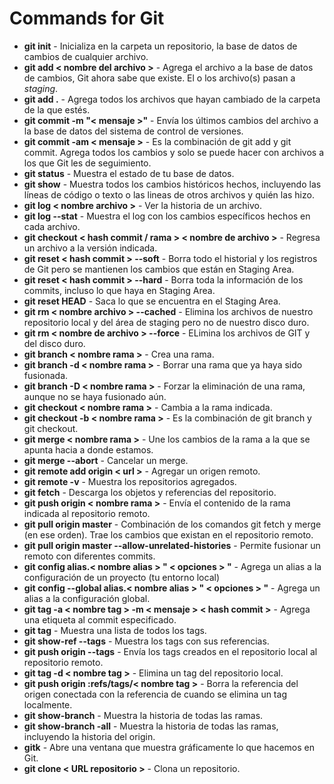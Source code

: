 # Commands for Git

- **git init** - Inicializa en la carpeta un repositorio, la base de datos de cambios de cualquier archivo.
- **git add < nombre del archivo >** - Agrega el archivo a la base de datos de cambios, Git ahora sabe que existe. El o los archivo(s) pasan a *staging*.
- **git add .** - Agrega todos los archivos que hayan cambiado de la carpeta de la que estés.
- **git commit -m "< mensaje >"** - Envía los últimos cambios del archivo a la base de datos del sistema de control de versiones.
- **git commit -am < mensaje >** - Es la combinación de git add y git commit. Agrega todos los cambios y solo se puede hacer con archivos a los que Git les de seguimiento.
- **git status** - Muestra el estado de tu base de datos.
- **git show** - Muestra todos los cambios históricos hechos, incluyendo las líneas de código o texto o las lineas de otros archivos y quién las hizo.
- **git log < nombre archivo >** - Ver la historia de un archivo.
- **git log --stat** - Muestra el log con los cambios específicos hechos en cada archivo.
- **git checkout < hash commit / rama > < nombre de archivo >** - Regresa un archivo a la versión indicada.
- **git reset < hash commit > --soft** - Borra todo el historial y los registros de Git pero se mantienen los cambios que están en Staging Area.
- **git reset < hash commit > --hard** - Borra toda la información de los commits, incluso lo que haya en Staging Area.
- **git reset HEAD** - Saca lo que se encuentra en el Staging Area.
- **git rm < nombre archivo > --cached** - Elimina los archivos de nuestro repositorio local y del área de staging pero no de nuestro disco duro.
- **git rm < nombre de archivo > --force** - ELimina los archivos de GIT y del disco duro.
- **git branch < nombre rama >** - Crea una rama.
- **git branch -d < nombre rama >** - Borrar una rama que ya haya sido fusionada.
- **git branch -D < nombre rama >** - Forzar la eliminación de una rama, aunque no se haya fusionado aún.
- **git checkout < nombre rama >** - Cambia a la rama indicada.
- **git checkout -b < nombre rama >** - Es la combinación de git branch y git checkout.
- **git merge < nombre rama >** - Une los cambios de la rama a la que se apunta hacia a donde estamos.
- **git merge --abort** - Cancelar un merge.
- **git remote add origin < url >** - Agregar un origen remoto.
- **git remote -v** - Muestra los repositorios agregados.
- **git fetch** - Descarga los objetos y referencias del repositorio.
- **git push origin < nombre rama >** - Envía el contenido de la rama indicada al repositorio remoto.
- **git pull origin master** - Combinación de los comandos git fetch y merge (en ese orden). Trae los cambios que existan en el repositorio remoto.
- **git pull origin master --allow-unrelated-histories** - Permite fusionar un remoto con diferentes commits.
- **git config alias.< nombre alias > " < opciones > "** - Agrega un alias a la configuración de un proyecto (tu entorno local)
- **git config --global alias.< nombre alias > " < opciones > "** - Agrega un alias a la configuración global.
- **git tag -a < nombre tag > -m < mensaje > < hash commit >** - Agrega una etiqueta al commit especificado.
- **git tag** - Muestra una lista de todos los tags.
- **git show-ref --tags** - Muestra los tags con sus referencias.
- **git push origin --tags** - Envía los tags creados en el repositorio local al repositorio remoto.
- **git tag -d < nombre tag >** - Elimina un tag del repositorio local.
- **git push origin :refs/tags/< nombre tag >** - Borra la referencia del origen conectada con la referencia de cuando se elimina un tag localmente.
- **git show-branch** - Muestra la historia de todas las ramas.
- **git show-branch -all** - Muestra la historia de todas las ramas, incluyendo la historia del origin.
- **gitk** - Abre una ventana que muestra gráficamente lo que hacemos en Git.
- **git clone < URL repositorio >** - Clona un repositorio.
